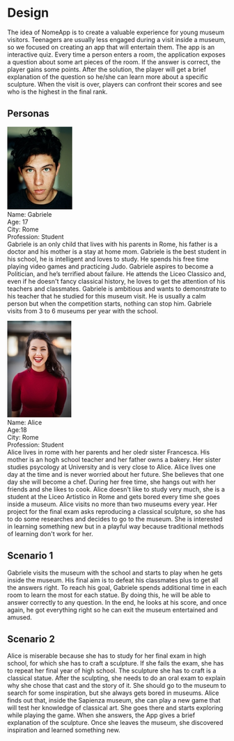 # Design
The idea of NomeApp is to create a valuable experience for young museum visitors. Teenagers are usually less engaged during a visit inside a museum, so we focused on creating an app that will entertain them. The app is an interactive quiz. Every time a person enters a room, the application exposes a question about some art pieces of the room. If the answer is correct, the player gains some points. After the solution, the player will get a brief explanation of the question so he/she can learn more about a specific sculpture. When the visit is over, players can confront their scores and see who is the highest in the final rank. 
## Personas 
![Gabriele, 17 y.o. form Rome](https://github.com/federicoInserra/Big-Project-IoT/blob/master/photo/persona1.jpg)\
Name: Gabriele\
Age: 17\
City: Rome\
Profession: Student\
Gabriele is an only child that lives with his parents in Rome, his father is a doctor and his mother is a stay at home mom.
Gabriele is the best student in his school, he is intelligent and loves to study. He spends his free time playing video games and practicing Judo. Gabriele aspires to become a Politician, and he’s terrified about failure. He attends the Liceo Classico and, even if he doesn't fancy classical history, he loves to get the attention of his teachers and classmates. Gabriele is ambitious and wants to demonstrate to his teacher that he studied for this museum visit. He is usually a calm person but when the competition starts, nothing can stop him. Gabriele visits from 3 to 6 museums per year with the school. 


![Alice](https://github.com/federicoInserra/Big-Project-IoT/blob/master/photo/persona2.jpg)\
  Name: Alice\
  Age:18\
  City: Rome\
  Profession: Student\
  Alice lives in rome with her parents and her oledr sister Francesca. His mother is an hogh school teacher and her father owns a bakery. 
  Her sister studies psycology at University and is very close to Alice.
  Alice lives one day at the time and is never worried about her future. She believes that one day she will become a chef. During her free time, she hangs out with her friends and she likes to cook.
  Alice doesn't like to study very much, she is a student at the Liceo Artistico in Rome and gets bored every time she goes inside a museum.  Alice visits no more than two museums every year. Her project for the final exam asks reproducing a classical sculpture, so she has to do some researches and decides to go to the museum. She is interested in learning something new but in a playful way because traditional methods of learning don't work for her.

## Scenario 1

Gabriele visits the museum with the school and starts to play when he gets inside the museum. His final aim is to defeat his classmates plus to get all the answers right. To reach his goal, Gabriele spends additional time in each room to learn the most for each statue. By doing this, he will be able to answer correctly to any question. In the end, he looks at his score, and once again, he got everything right so he can exit the museum entertained and amused.

## Scenario 2

Alice is miserable because she has to study for her final exam in high school, for which she has to craft a sculpture. If she fails the exam, she has to repeat her final year of high school. The sculpture she has to craft is a classical statue. After the sculpting, she needs to do an oral exam to explain why she chose that cast and the story of it. She should go to the museum to search for some inspiration, but she always gets bored in museums. Alice finds out that, inside the Sapienza museum, she can play a new game that will test her knowledge of classical art. She goes there and starts exploring while playing the game. When she answers, the App gives a brief explanation of the sculpture. Once she leaves the museum, she discovered inspiration and learned something new.
